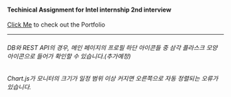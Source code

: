 #### Techinical Assignment for Intel internship 2nd interview

<a href="https://matmola.github.io/intelinterview/intelportfolio.html">Click Me</a> to check out the Portfolio

--------

###### DB와 REST API의 경우, 메인 페이지의 프로필 하단 아이콘들 중 삼각 플라스크 모양 아이콘으로 들어가 확인할 수 있습니다.(추가예정)
###### Chart.js가 모니터의 크기가 일정 범위 이상 커지면 오른쪽으로 자동 정렬되는 오류가 있습니다. 

